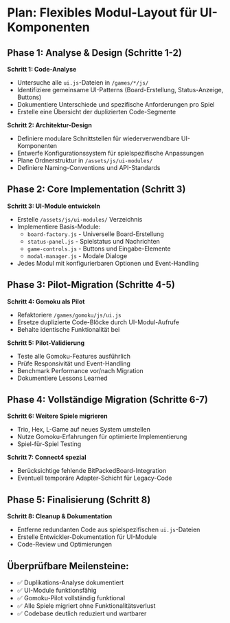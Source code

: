 # Plan: Flexibles Modul-Layout für UI-Komponenten

## Phase 1: Analyse & Design (Schritte 1-2)

**Schritt 1: Code-Analyse**
- Untersuche alle `ui.js`-Dateien in `/games/*/js/` 
- Identifiziere gemeinsame UI-Patterns (Board-Erstellung, Status-Anzeige, Buttons)
- Dokumentiere Unterschiede und spezifische Anforderungen pro Spiel
- Erstelle eine Übersicht der duplizierten Code-Segmente

**Schritt 2: Architektur-Design**
- Definiere modulare Schnittstellen für wiederverwendbare UI-Komponenten
- Entwerfe Konfigurationssystem für spielspezifische Anpassungen
- Plane Ordnerstruktur in `/assets/js/ui-modules/`
- Definiere Naming-Conventions und API-Standards

## Phase 2: Core Implementation (Schritt 3)

**Schritt 3: UI-Module entwickeln**
- Erstelle `/assets/js/ui-modules/` Verzeichnis
- Implementiere Basis-Module:
  - `board-factory.js` - Universelle Board-Erstellung
  - `status-panel.js` - Spielstatus und Nachrichten  
  - `game-controls.js` - Buttons und Eingabe-Elemente
  - `modal-manager.js` - Modale Dialoge
- Jedes Modul mit konfigurierbaren Optionen und Event-Handling

## Phase 3: Pilot-Migration (Schritte 4-5)

**Schritt 4: Gomoku als Pilot**
- Refaktoriere `/games/gomoku/js/ui.js` 
- Ersetze duplizierte Code-Blöcke durch UI-Modul-Aufrufe
- Behalte identische Funktionalität bei

**Schritt 5: Pilot-Validierung**
- Teste alle Gomoku-Features ausführlich
- Prüfe Responsivität und Event-Handling
- Benchmark Performance vor/nach Migration
- Dokumentiere Lessons Learned

## Phase 4: Vollständige Migration (Schritte 6-7)

**Schritt 6: Weitere Spiele migrieren**
- Trio, Hex, L-Game auf neues System umstellen
- Nutze Gomoku-Erfahrungen für optimierte Implementierung
- Spiel-für-Spiel Testing

**Schritt 7: Connect4 spezial**
- Berücksichtige fehlende BitPackedBoard-Integration
- Eventuell temporäre Adapter-Schicht für Legacy-Code

## Phase 5: Finalisierung (Schritt 8)

**Schritt 8: Cleanup & Dokumentation**
- Entferne redundanten Code aus spielspezifischen `ui.js`-Dateien
- Erstelle Entwickler-Dokumentation für UI-Module
- Code-Review und Optimierungen

## Überprüfbare Meilensteine:
- ✅ Duplikations-Analyse dokumentiert
- ✅ UI-Module funktionsfähig  
- ✅ Gomoku-Pilot vollständig funktional
- ✅ Alle Spiele migriert ohne Funktionalitätsverlust
- ✅ Codebase deutlich reduziert und wartbarer